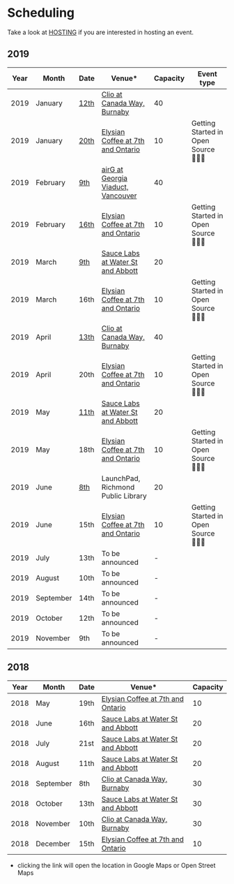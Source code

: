 # Scheduling

Take a look at [HOSTING](HOSTING.md) if you are interested in hosting an event.

## 2019

Year | Month | Date | Venue* | Capacity | Event type
---- | ----- | ---- | ----- | -------- | ----------
2019 | January | [12th](https://www.meetup.com/nodeschool-vancouver/events/256561672/) | [Clio at Canada Way, Burnaby](https://goo.gl/maps/fCoVMK4GA7w) | 40 |
2019 | January | [20th](https://www.meetup.com/nodeschool-vancouver/events/257720990/) | [Elysian Coffee at 7th and Ontario](https://goo.gl/maps/vFcNsTtmu2C2) | 10 | Getting Started in Open Source 👩🏽‍💻
2019 | February | [9th](https://www.meetup.com/nodeschool-vancouver/events/256561686/) | [airG at Georgia Viaduct, Vancouver](https://goo.gl/maps/sAxJhoE4YW62) | 40 |
2019 | February | [16th](https://www.meetup.com/nodeschool-vancouver/events/258830915/) | [Elysian Coffee at 7th and Ontario](https://goo.gl/maps/vFcNsTtmu2C2) | 10 | Getting Started in Open Source 👩🏽‍💻
2019 | March | [9th](https://www.meetup.com/nodeschool-vancouver/events/257977976) | [Sauce Labs at Water St and Abbott](https://osm.org/go/WJQrN1jlA?way=136258919) | 20 |
2019 | March | 16th | [Elysian Coffee at 7th and Ontario](https://goo.gl/maps/vFcNsTtmu2C2) | 10 | Getting Started in Open Source 👩🏽‍💻
2019 | April | [13th](https://www.meetup.com/nodeschool-vancouver/events/258713785/) | [Clio at Canada Way, Burnaby](https://goo.gl/maps/fCoVMK4GA7w) | 40 |
2019 | April | 20th | [Elysian Coffee at 7th and Ontario](https://goo.gl/maps/vFcNsTtmu2C2) | 10 | Getting Started in Open Source 👩🏽‍💻
2019 | May | [11th](https://www.meetup.com/nodeschool-vancouver/events/260332010/) | [Sauce Labs at Water St and Abbott](https://osm.org/go/WJQrN1jlA?way=136258919) | 20 |
2019 | May | 18th | [Elysian Coffee at 7th and Ontario](https://goo.gl/maps/vFcNsTtmu2C2) | 10 | Getting Started in Open Source 👩🏽‍💻
2019 | June | [8th](https://www.meetup.com/nodeschool-vancouver/events/260107490/) | LaunchPad, Richmond Public Library | 20 |
2019 | June | 15th | [Elysian Coffee at 7th and Ontario](https://goo.gl/maps/vFcNsTtmu2C2) | 10 | Getting Started in Open Source 👩🏽‍💻
2019 | July | 13th | To be announced | - |
2019 | August | 10th | To be announced | - |
2019 | September | 14th | To be announced | - |
2019 | October | 12th | To be announced | - |
2019 | November | 9th | To be announced | - |

## 2018

Year | Month | Date | Venue* | Capacity
---- | ----- | ---- | ----- | --------
2018 | May | 19th | [Elysian Coffee at 7th and Ontario](https://goo.gl/maps/vFcNsTtmu2C2) | 10
2018 | June | 16th | [Sauce Labs at Water St and Abbott](https://osm.org/go/WJQrN1jlA?way=136258919) | 20 |
2018 | July | 21st | [Sauce Labs at Water St and Abbott](https://osm.org/go/WJQrN1jlA?way=136258919) | 20 |
2018 | August | 11th | [Sauce Labs at Water St and Abbott](https://osm.org/go/WJQrN1jlA?way=136258919) | 20 |
2018 | September | 8th | [Clio at Canada Way, Burnaby](https://goo.gl/maps/fCoVMK4GA7w) | 30 |
2018 | October | 13th | [Sauce Labs at Water St and Abbott](https://osm.org/go/WJQrN1jlA?way=136258919) | 30 |
2018 | November | 10th | [Clio at Canada Way, Burnaby](https://goo.gl/maps/fCoVMK4GA7w) | 30 |
2018 | December | 15th | [Elysian Coffee at 7th and Ontario](https://goo.gl/maps/vFcNsTtmu2C2) | 10 | 🎄🎄 Holiday Edition 🎄🎄


* clicking the link will open the location in Google Maps or Open Street Maps
